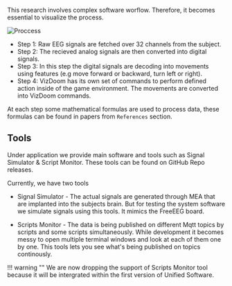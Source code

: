 This research involves complex software worflow. Therefore, it becomes essential to visualize the process. 

![Proccess](https://raw.githubusercontent.com/Unlimited-Research-Cooperative/Human-Brain-Rat/main/images/bidirectional_brain_computer_communication.jpg)

- Step 1: Raw EEG signals are fetched over 32 channels from the subject.
- Step 2: The recieved analog signals are then converted into digital signals.
- Step 3: In this step the digital signals are decoding into movements using features (e.g move forward or backward, turn left or right).
- Step 4: VizDoom has its own set of commands to perform defined action inside of the game environment. The movements are converted into VizDoom commands.

At each step some mathematical formulas are used to process data, these formulas can be found in papers from `References` section.

## Tools

Under application we provide main software and tools such as Signal Simulator & Script Monitor. These tools can be found on GitHub Repo releases.

Currently, we have two tools

- Signal Simulator - The actual signals are generated through MEA that are implanted into the subjects brain. But for testing the system software we simulate signals using this tools. It mimics the FreeEEG board.

- Scripts Monitor - The data is being published on different Mqtt topics by scripts and some scripts simultaneously. While development it becomes messy to open multiple terminal windows and look at each of them one by one. This tools lets you see what's being published on topics continously.

!!! warning ""
    We are now dropping the support of Scripts Monitor tool because it will be intergrated within the first version of Unified Software.


